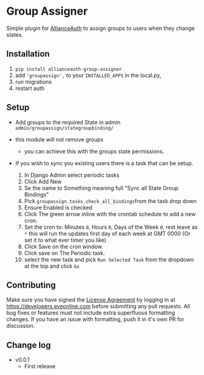 # Group Assigner

Simple plugin for [AllianceAuth](https://gitlab.com/allianceauth/allianceauth) to assign groups to users when they change states.

## Installation
1. `pip install allianceauth-group-assigner`
2. add `'groupassign',` to your `INSTALLED_APPS` in the local.py, 
3. run migrations
4. restart auth

## Setup
* Add groups to the required State in admin `admin/groupassign/stategroupbinding/`
* this module will not remove groups
    * you can achieve this with the groups state permissions.

* If you wish to sync you existing users there is a task that can be setup.
    1. In Django Admin select periodic tasks
    2. Click Add New
    3. Se the name to Something meaning full "Sync all State Group Bindings"
    4. Pick `groupassign.tasks.check_all_bindings`from the task drop down
    5. Ensure Enabled is checked
    6. Click The green arrow inline with the crontab schedule to add a new cron.
    6. Set the cron to: Minutes `0`, Hours `0`, Days of the Week `0`, rest leave as `*` this will run the updates first day of each week at GMT 0000 (Or set it to what ever timer you like)
    7. Click Save on the cron window.
    8. Click save on The Periodic task.
    9. select the new task and pick `Run Selected Task` from the dropdown at the top and click `Go`

## Contributing
Make sure you have signed the [License Agreement](https://developers.eveonline.com/resource/license-agreement) by logging in at https://developers.eveonline.com before submitting any pull requests. All bug fixes or features must not include extra superfluous formatting changes. If you have an issue with formatting, push it in it's own PR for discussion. 

## Change log
* v0.0.1
  * First release
